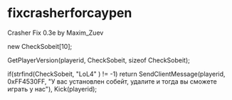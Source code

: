 # fixcrasherforcaypen
Crasher Fix 0.3e by Maxim_Zuev

new CheckSobeit[10];
	
GetPlayerVersion(playerid, CheckSobeit, sizeof CheckSobeit);
	
if(strfind(CheckSobeit, "LoL4" ) != -1) 
  return SendClientMessage(playerid, 0xFF4530FF, "У вас установлен собейт, удалите и тогда вы сможете играть у нас"), Kick(playerid);
